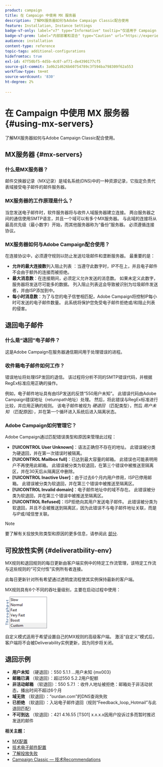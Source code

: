 ```yaml
---
product: campaign
title: 在 Campaign 中使用 MX 服务器
description: 了解MX服务器如何与Adobe Campaign Classic配合使用
feature: Installation, Instance Settings
badge-v7-only: label="v7" type="Informative" tooltip="仅适用于 Campaign Classic v7"
badge-v7-prem: label="内部部署和混合" type="Caution" url="https://experienceleague.adobe.com/docs/campaign-classic/using/installing-campaign-classic/architecture-and-hosting-models/hosting-models-lp/hosting-models.html?lang=zh-Hans" tooltip="仅适用于内部部署和混合部署"
audience: installation
content-type: reference
topic-tags: additional-configurations
hidefromtoc: true
exl-id: 47f50bf5-4d5b-4c07-af71-de4390177cf5
source-git-commit: 3a9b21d626b60754789c3f594ba798309f62a553
workflow-type: tm+mt
source-wordcount: '830'
ht-degree: 2%

---
```


# 在 Campaign 中使用 MX 服务器 {#using-mx-servers}



了解MX服务器如何与Adobe Campaign Classic配合使用。

## MX服务器 {#mx-servers}

### 什么是MX服务器？

邮件交换器记录（MX记录）是域名系统(DNS)中的一种资源记录，它指定负责代表域接受电子邮件的邮件服务器。

### MX服务器的工作原理是什么？

当您发送电子邮件时，软件服务器将与收件人域服务器建立连接。 两台服务器之间的通信使用SMTP语言，并且一个域可以有多个MX服务器。 与此域的连接将从最高优先级（最小数字）开始，而其他服务器称为“备份”服务器。 必须遵循连接协议。

### MX服务器如何与Adobe Campaign配合使用？

在连接协议中，必须遵守规则以防止发送垃圾邮件和垄断服务器。 最重要的是：

* **允许的最大连接数**&#x200B;列入阻止列表 ：当遵守此数字时，IP不在上，并且电子邮件不会由于额外的连接而被拒绝。
* **最大消息数**：在连接期间，必须定义允许发送的消息数。 如果未定义此数字，服务器将发送尽可能多的数据。 列入阻止列表这会导致被识别为垃圾邮件发送者，并由ISP添加到中。
* **每小时消息数**：为了与您的电子信誉相匹配，Adobe Campaign将控制IP每小时可发送的电子邮件数量。 此系统将保护您免受电子邮件拒绝或/和阻止列表的侵害。

## 退回电子邮件

### 什么是“退回”电子邮件？

这是Adobe Campaign在服务器通信期间用于处理错误的进程。

### 收件箱电子邮件如何工作？

错误地址将处理ISP发回的退信。 该过程将分析不同的SMTP错误代码，并根据RegEx标准应用正确的操作。

例如，电子邮件地址具有由ISP发送的反馈“550用户未知”。 此错误代码由Adobe Campaign错误地址（returnpath地址）处理。 然后，将此错误与RegEx标准进行比较，并应用正确的规则。 该电子邮件被视为 *硬退回* （匹配类型），然后 *用户未知* （匹配原因），并在第一个循环进入系统后进入隔离状态。

### Adobe Campaign如何管理它？

Adobe Campaign通过匹配错误类型和原因来管理此过程：

* **[!UICONTROL User Unknown]**：语法正确但不存在的地址。 此错误被分类为硬退回，并在第一次错误时被隔离。
* **[!UICONTROL Mailbox full]**：已达到最大容量的邮箱。 此错误也可能表明用户不再使用此邮箱。 此错误被分类为软退回，在第三个错误中被推送至隔离区，并在30天后从隔离区中删除。
* **[!UICONTROL Inactive User]**：由于过去6个月内用户停用，ISP已停用邮箱。 此错误被分类为软退回，并在第三个错误中被推送至隔离区。
* **[!UICONTROL Invalid domain]**：电子邮件地址中的域不存在。 此错误被分类为软退回，并在第三个错误中被推送至隔离区。
* **[!UICONTROL Refused]**：ISP拒绝向其用户发送电子邮件。 此错误被分类为软退回，并且不会被推送到隔离区，因为此错误不与电子邮件地址关联，而是与IP或/域信誉关联。

>[!NOTE]
>
>要了解有关投放失败类型和原因的更多信息，请参阅此 [部分](../../delivery/using/understanding-delivery-failures.md#delivery-failure-types-and-reasons).

## 可投放性实例 {#deliveratbility-env}

MX规则和退回规则的每日更新由客户端实例中的特定工作流管理，该特定工作流与这些规则的“可交付性”实例所有者连接。

此每日更新针对所有希望通过透明度流程使其实例保持最新的客户端。

MX规则具有6个不同的吞吐量级别，主要在启动过程中使用：

![](assets/mx-rules-throughput.png)

自定义模式适用于希望设置自己的MX规则的高级客户端。 激活“自定义”模式后，客户端将不会被Deliverability实例更新，因为同步将关闭。

## 退回示例

* **用户未知** （硬退回）：550 5.1.1 ...用户未知 {mx003}
* **邮箱已满** （软退回）：超过550 5.2.2用户配额
* **非活动邮箱** （软退回）：550 5.7.1 ：收件人地址被拒绝：邮箱处于非活动状态，播出时间不超过6个月
* **域无效** （软退回）：“ourdan.com”的DNS查询失败
* **已拒绝** （软退回）：入站电子邮件退回（规则“Feedback_loop_Hotmail”与此退回匹配）
* **不可到达** （软退回）：421 4.16.55 [TS01] x.x.x.x因用户投诉过多而暂时推迟发送的邮件

**相关主题：**
* [MX配置](../../installation/using/email-deliverability.md#mx-configuration)
* [技术电子邮件配置](../../installation/using/email-deliverability.md)
* [了解投放失败](../../delivery/using/understanding-delivery-failures.md)
* [Campaign Classic — 技术Recommendations](https://experienceleague.adobe.com/docs/deliverability-learn/deliverability-best-practice-guide/additional-resources/campaign/acc-technical-recommendations.html)
